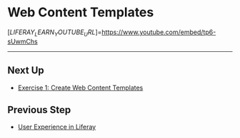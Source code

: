 # Web Content Templates

[$LIFERAY_LEARN_YOUTUBE_URL$]=https://www.youtube.com/embed/tp6-sUwmChs

---

## Next Up

* [Exercise 1: Create Web Content Templates](./exercise-1-create-web-content-templates.md) 

## Previous Step

* [User Experience in Liferay](./user-experience-in-liferay.md) 